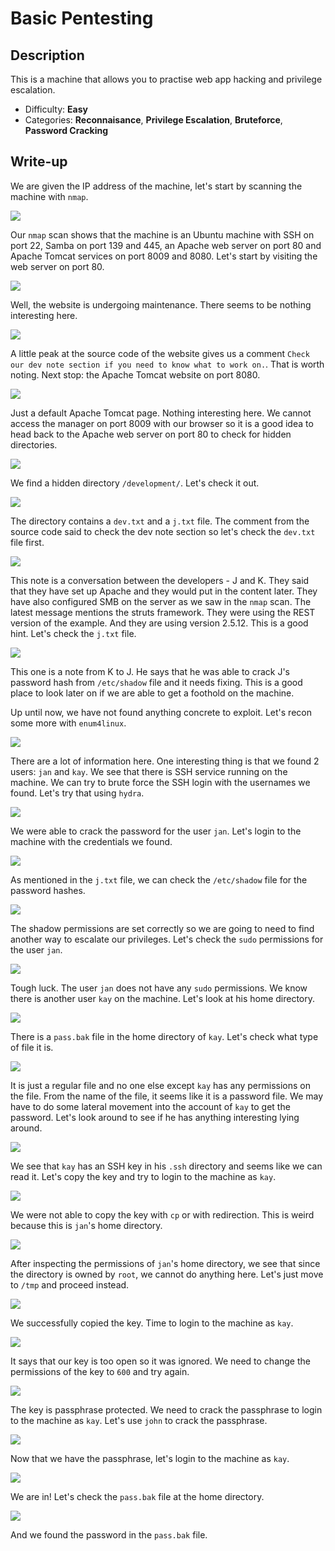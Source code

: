 # Basic Pentesting

## Description

This is a machine that allows you to practise web app hacking and privilege escalation.
* Difficulty: **Easy**
* Categories: **Reconnaisance**, **Privilege Escalation**, **Bruteforce**, **Password Cracking**

## Write-up

We are given the IP address of the machine, let's start by scanning the machine with `nmap`.

![](nmap.png)

Our `nmap` scan shows that the machine is an Ubuntu machine with SSH on port 22, Samba on port 139 and 445, an Apache web server on port 80 and Apache Tomcat services on port 8009 and 8080. Let's start by visiting the web server on port 80.

![](apache-website.png)

Well, the website is undergoing maintenance. There seems to be nothing interesting here.

![](apache-website-source.png)

A little peak at the source code of the website gives us a comment `Check our dev note section if you need to know what to work on.`. That is worth noting. Next stop: the Apache Tomcat website on port 8080.

![](tomcat-web-server.png)

Just a default Apache Tomcat page. Nothing interesting here. We cannot access the manager on port 8009 with our browser so it is a good idea to head back to the Apache web server on port 80 to check for hidden directories.

![](gobuster.png)

We find a hidden directory `/development/`. Let's check it out.

![](development-dir.png)

The directory contains a `dev.txt` and a `j.txt` file. The comment from the source code said to check the dev note section so let's check the `dev.txt` file first.

![](dev-note.png)

This note is a conversation between the developers - J and K. They said that they have set up Apache and they would put in the content later. They have also configured SMB on the server as we saw in the `nmap` scan. The latest message mentions the struts framework. They were using the REST version of the example. And they are using version 2.5.12. This is a good hint. Let's check the `j.txt` file.

![](j-note.png)

This one is a note from K to J. He says that he was able to crack J's password hash from `/etc/shadow` file and it needs fixing. This is a good place to look later on if we are able to get a foothold on the machine.

Up until now, we have not found anything concrete to exploit. Let's recon some more with `enum4linux`.

![](enum4linux.png)

There are a lot of information here. One interesting thing is that we found 2 users: `jan` and `kay`. We see that there is SSH service running on the machine. We can try to brute force the SSH login with the usernames we found. Let's try that using `hydra`.

![](bruteforce-ssh.png)

We were able to crack the password for the user `jan`. Let's login to the machine with the credentials we found.

![](ssh-session.png)

As mentioned in the `j.txt` file, we can check the `/etc/shadow` file for the password hashes.

![](shadow-file.png)

The shadow permissions are set correctly so we are going to need to find another way to escalate our privileges. Let's check the `sudo` permissions for the user `jan`.

![](sudo_l.png)

Tough luck. The user `jan` does not have any `sudo` permissions. We know there is another user `kay` on the machine. Let's look at his home directory.

![](kay-home.png)

There is a `pass.bak` file in the home directory of `kay`. Let's check what type of file it is.

![](pass_bak-type-check.png)

It is just a regular file and no one else except `kay` has any permissions on the file. From the name of the file, it seems like it is a password file. We may have to do some lateral movement into the account of `kay` to get the password. Let's look around to see if he has anything interesting lying around.

![](kay-ssh-key-perm.png)

We see that `kay` has an SSH key in his `.ssh` directory and seems like we can read it. Let's copy the key and try to login to the machine as `kay`.

![](key-copy-failed.png)

We were not able to copy the key with `cp` or with redirection. This is weird because this is `jan`'s home directory.

![](jan-home-dir-perm.png)

After inspecting the permissions of `jan`'s home directory, we see that since the directory is owned by `root`, we cannot do anything here. Let's just move to `/tmp` and proceed instead.

![](key-copy-success.png)

We successfully copied the key. Time to login to the machine as `kay`.

![](ssh-kay-failed.png)

It says that our key is too open so it was ignored. We need to change the permissions of the key to `600` and try again.

![](ssh-kay-failed-2.png)

The key is passphrase protected. We need to crack the passphrase to login to the machine as `kay`. Let's use `john` to crack the passphrase.

![](kay-key-passphrase-cracked.png)

Now that we have the passphrase, let's login to the machine as `kay`.

![](ssh-kay-success.png)

We are in! Let's check the `pass.bak` file at the home directory.

![](password-found.png)

And we found the password in the `pass.bak` file.